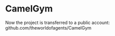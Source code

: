 # CamelGym
Now the project is transferred to a public account: github.com/theworldofagents/CamelGym
